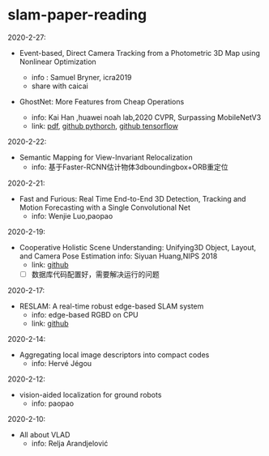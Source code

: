 # slam-paper-reading

2020-2-27:
- Event-based, Direct Camera Tracking from a Photometric 3D Map using Nonlinear Optimization
   - info : Samuel Bryner, icra2019 
   - share with caicai

- GhostNet: More Features from Cheap Operations
    - info: Kai Han ,huawei noah lab,2020 CVPR, Surpassing MobileNetV3
    - link: [pdf](https://arxiv.org/pdf/1911.11907.pdf), [github pythorch](https://github.com/iamhankai/ghostnet.pytorch), [github tensorflow](https://github.com/huawei-noah/ghostnet)

2020-2-22:

- Semantic Mapping for View-Invariant Relocalization
    - info: 基于Faster-RCNN估计物体3dboundingbox+ORB重定位

2020-2-21:

- Fast and Furious: Real Time End-to-End 3D Detection, Tracking and Motion
Forecasting with a Single Convolutional Net
    - info: Wenjie Luo,paopao

2020-2-19:

- Cooperative Holistic Scene Understanding: Unifying3D Object, Layout, and Camera Pose Estimation
info: Siyuan Huang,NIPS 2018
    - link: [github](https://github.com/thusiyuan/cooperative_scene_parsing)
    - [ ] 数据库代码配置好，需要解决运行的问题

2020-2-17:

- RESLAM: A real-time robust edge-based SLAM system
    - info: edge-based RGBD on CPU
    - link: [github](https://github.com/fabianschenk/RESLAM)

2020-2-14:

- Aggregating local image descriptors into compact codes
    - info: Hervé Jégou

2020-2-12:

- vision-aided localization for ground robots
    - info: paopao

2020-2-10:

- All about VLAD
    - info: Relja Arandjelović






